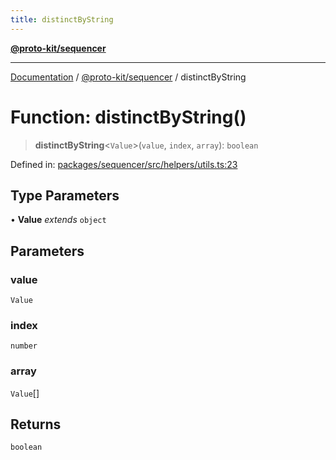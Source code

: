 ```yaml
---
title: distinctByString
---
```


[**@proto-kit/sequencer**](../README.md)

***

[Documentation](../../../README.md) / [@proto-kit/sequencer](../README.md) / distinctByString

# Function: distinctByString()

> **distinctByString**\<`Value`\>(`value`, `index`, `array`): `boolean`

Defined in: [packages/sequencer/src/helpers/utils.ts:23](https://github.com/proto-kit/framework/blob/b953c754e500c62f01fbbd6d09adfb2f5577269d/packages/sequencer/src/helpers/utils.ts#L23)

## Type Parameters

• **Value** *extends* `object`

## Parameters

### value

`Value`

### index

`number`

### array

`Value`[]

## Returns

`boolean`
